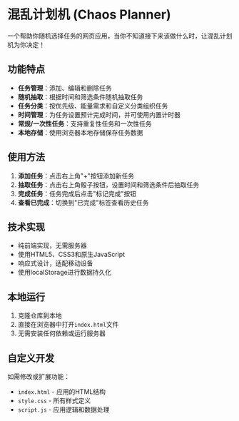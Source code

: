 # 混乱计划机 (Chaos Planner)

一个帮助你随机选择任务的网页应用，当你不知道接下来该做什么时，让混乱计划机为你决定！

## 功能特点

- **任务管理**：添加、编辑和删除任务
- **随机抽取**：根据时间和筛选条件随机抽取任务
- **任务分类**：按优先级、能量需求和自定义分类组织任务
- **时间管理**：为任务设置预计完成时间，并可使用内置计时器
- **常规/一次性任务**：支持重复性任务和一次性任务
- **本地存储**：使用浏览器本地存储保存任务数据

## 使用方法

1. **添加任务**：点击右上角"+"按钮添加新任务
2. **抽取任务**：点击右上角骰子按钮，设置时间和筛选条件后抽取任务
3. **完成任务**：任务完成后点击"标记完成"按钮
4. **查看已完成**：切换到"已完成"标签查看历史任务

## 技术实现

- 纯前端实现，无需服务器
- 使用HTML5、CSS3和原生JavaScript
- 响应式设计，适配移动设备
- 使用localStorage进行数据持久化

## 本地运行

1. 克隆仓库到本地
2. 直接在浏览器中打开`index.html`文件
3. 无需安装任何依赖或运行服务器

## 自定义开发

如需修改或扩展功能：

- `index.html` - 应用的HTML结构
- `style.css` - 所有样式定义
- `script.js` - 应用逻辑和数据处理
